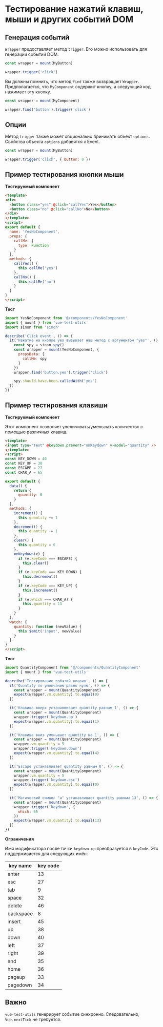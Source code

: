 # Тестирование нажатий клавиш, мыши и других событий DOM

## Генерация событий

`Wrapper` предоставляет метод `trigger`. Его можно использовать для генерации событий DOM.

```js
const wrapper = mount(MyButton)

wrapper.trigger('click')
```

Вы должны помнить, что метод `find` также возвращает `Wrapper`. Предполагается, что `MyComponent` содержит кнопку, а следующий код нажимает эту кнопку.

```js
const wrapper = mount(MyComponent)

wrapper.find('button').trigger('click')
```

## Опции

Метод `trigger` также может опционально принимать объект `options`. Свойства объекта `options` добавятся к Event.

```js
const wrapper = mount(MyButton)

wrapper.trigger('click', { button: 0 })
```


## Пример тестирования кнопки мыши

**Тестируемый компонент**

```html
<template>
<div>
  <button class="yes" @click="callYes">Yes</button>
  <button class="no" @click="callNo">No</button>
</div>
</template>
<script>
export default {
  name: 'YesNoComponent',
  props: {
    callMe: {
      type: Function
    }
  },
  methods: {
    callYes() {
      this.callMe('yes')
    },
    callNo() {
      this.callMe('no')
    }
  }
}
</script>

```

**Тест**

```js
import YesNoComponent from '@/components/YesNoComponent'
import { mount } from 'vue-test-utils'
import sinon from 'sinon'

describe('Click event', () => {
  it('Нажатие на кнопке yes вызывает наш метод с аргументом "yes"', () => {
    const spy = sinon.spy()
    const wrapper = mount(YesNoComponent, {
      propsData: {
        callMe: spy
      }
    })
    wrapper.find('button.yes').trigger('click')

    spy.should.have.been.calledWith('yes')
  })
})
```

## Пример тестирования клавиши

**Тестируемый компонент**

Этот компонент позволяет увеличивать/уменьшать количество с помощью различных клавиш.

```html
<template>
<input type="text" @keydown.prevent="onKeydown" v-model="quantity" />
</template>
<script>
const KEY_DOWN = 40
const KEY_UP = 38
const ESCAPE = 27
const CHAR_A = 65

export default {
  data() {
    return {
      quantity: 0
    }
  },
  methods: {
    increment() {
      this.quantity += 1
    },
    decrement() {
      this.quantity -= 1
    },
    clear() {
      this.quantity = 0
    },
    onKeydown(e) {
      if (e.keyCode === ESCAPE) {
        this.clear()
      }
      if (e.keyCode === KEY_DOWN) {
        this.decrement()
      }
      if (e.keyCode === KEY_UP) {
        this.increment()
      }
      if (e.which === CHAR_A) {
        this.quantity = 13
      }
    }
  },
  watch: {
    quantity: function (newValue) {
      this.$emit('input', newValue)
    }
  }
}
</script>

```

**Тест**

```js
import QuantityComponent from '@/components/QuantityComponent'
import { mount } from 'vue-test-utils'

describe('Тестирование событий клавиш', () => {
  it('Quantity по умолчанию равно нулю', () => {
    const wrapper = mount(QuantityComponent)
    expect(wrapper.vm.quantity).to.equal(0)
  })

  it('Клавиша вверх устанавливает quantity равным 1', () => {
    const wrapper = mount(QuantityComponent)
    wrapper.trigger('keydown.up')
    expect(wrapper.vm.quantity).to.equal(1)
  })

  it('Клавиша вниз уменьшает quantity на 1', () => {
    const wrapper = mount(QuantityComponent)
    wrapper.vm.quantity = 5
    wrapper.trigger('keydown.down')
    expect(wrapper.vm.quantity).to.equal(4)
  })

  it('Escape устанавливает quantity равным 0', () => {
    const wrapper = mount(QuantityComponent)
    wrapper.vm.quantity = 5
    wrapper.trigger('keydown.esc')
    expect(wrapper.vm.quantity).to.equal(0)
  })

  it('Магический символ "a" устанавливает quantity равным 13', () => {
    const wrapper = mount(QuantityComponent)
    wrapper.trigger('keydown', {
      which: 65
    })
    expect(wrapper.vm.quantity).to.equal(13)
  })
})

```

**Ограничения**

Имя модификатора после точки `keydown.up` преобразуется в `keyCode`. Это поддерживается для следующих имён:

| key name | key code |
| --- | --- |
| enter | 13 |
| esc | 27 |
| tab | 9 |
| space | 32 |
| delete | 46 |
| backspace | 8 |
| insert | 45 |
| up | 38 |
| down | 40 |
| left | 37 |
| right | 39 |
| end | 35 |
| home | 36 |
| pageup | 33 |
| pagedown | 34 |

## Важно

`vue-test-utils` генерирует событие синхронно. Следовательно, `Vue.nextTick` не требуется.
